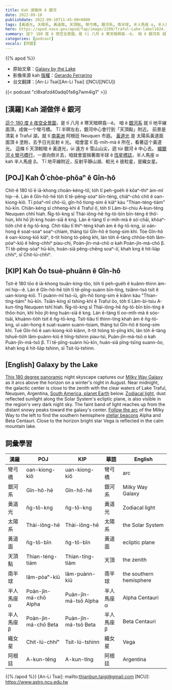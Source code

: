 ```yaml
---
title: Kah 湖做伴 ê 銀河
date: 2022-09-10
publishdate: 2022-09-10T11:45:00+0800
tags: [黃道光, 太陽系, 黃道面, 天頂點, 彎弓橋, 銀河系, 南半球, 半人馬座 α, 半人馬座 β, 織女星, 翻點]
hero: https://apod.nasa.gov/apod/fap/image/2209/Traful-Lake-label1024.jpg
summary: 這个 180 度 ê 夜空全景圖，是 tī 八月 ê 寒天暗暝翕--ê。 咱 ê 銀河系 就 tī 地平線面頂，成做一个彎弓橋。
categories: [podcast]
vocals: [阿錕]
---
```


{{% apod %}}

- 原始文章：[Galaxy by the Lake](https://apod.nasa.gov/apod/ap220910.html)
- 影像來源 kah [版權][copyright]：[Gerardo Ferrarino](https://www.astrobin.com/users/g.ferra/)
- 台文翻譯：[An-Li Tsai][An-Li Tsai] ([NCU][NCU])

{{< podcast "cl8xafzd40adq01s6g7wm4ig1" >}}

## [漢羅] Kah 湖做伴 ê 銀河
[這个 180 度 ê 夜空全景圖][This 180 degree panoramic]，是 tī 八月 ê 寒天暗暝翕--ê。
咱 ê [銀河系][Milky Way Galaxy] 就 tī 地平線面頂，成做一个彎弓橋。
Tī 半暝左右，銀河中心會行到「天頂點」附近。
前景是清氣 ê Traful 湖，就 tī [南美洲][South America, planet Earth] 阿根廷 Neuquen 市遐。
[黃道光][Zodiacal light] 是 太陽系黃道面 面頂 ê 塗粉，去予日光反射 ê 光。
咱會當 tī 烏-mih-mà ê 所在，看著這个黃道光。
這條 tī 天頂較暗 ê 黃道光，ùi 遠方 ê 雪山山尖，迵 tùi 銀河 ê 中心去。
[綴銀河 ê 彎弓橋行][Follow the arc]，一直向倒爿去，咱就會當揣著南半球 ê [恆星標誌][stellar beacons t]，半人馬座 α kah 半人馬座 β。
Tī 地平線附近，反射平靜山湖、較光 ê 彼粒星，是織女星。

## [POJ] Kah Ô͘ chòe-phōaⁿ ê Gîn-hô
Chit-ê 180 tō͘ ê iā-khong choân-kéng-tô͘, to̍h tī peh-goe̍h ê kôaⁿ-thiⁿ àm-mî hip--ê.
Lán ê Gîn-hô-hē to̍h tī tē-pêng-sòaⁿ bīn-téng, chiâⁿ-chò chi̍t ê oan-kiong-kiô.
Tī pòaⁿ-mî chó-iū, gîn-hô tiong-sim ē kiâⁿ kàu "Thian-téng-tiám" hū-kīn.
Chiân-kéng sī chheng-khì ê Traful ô͘, to̍h tī Lâm-bí-chiu A-kun-têng Neuquen chhī hiah.
N̂g-tō-kng sī Thài-iông-hē n̂g-tō-bīn bīn-téng ê thô͘-hún, khì hō͘ ji̍t-kng hoán-siā ê kng.
Lán ē-tàng tī o͘-mih-mà ê só͘-chāi, khòaⁿ-tio̍h chit ê n̂g-tō-kng.
Chit-tiâu tī thiⁿ-téng khah àm ê n̂g-tō-kng, ùi oán-hong ê soat-soaⁿ soaⁿ-chiam, thàng tùi Gîn-hô ê tiong-sim khì.
Tòe Gîn-hô ê oan-kiong-kiô kiâⁿ, it-ti̍t hiòng tò-pêng khì, lán to̍h ē-tàng chhōe-tio̍h lâm-pòaⁿ-kiû ê hêng-chhiⁿ piau-chì, Poàn-jîn-má-chō α kah Poàn-jîn-má-chō β.
Tī tē-pêng-sòaⁿ hū-kīn, hoán-siā pêng-chēng soaⁿ-ô͘, khah kng ê hit-lia̍p chhiⁿ, sī Chit-lú-chhiⁿ.

## [KIP] Kah Ôo tsuè-phuānn ê Gîn-hô
Tsit-ê 180 tōo ê iā-khong tsuân-kíng-tôo, to̍h tī peh-gue̍h ê kuânn-thinn àm-mî hip--ê.
Lán ê Gîn-hô-hē to̍h tī tē-pîng-suànn bīn-tíng, tsiânn-tsò tsi̍t ê uan-kiong-kiô.
Tī puànn-mî tsó-iū, gîn-hô tiong-sim ē kiânn kàu "Thian-tíng-tiám" hū-kīn.
Tsiân-kíng sī tshing-khì ê Traful ôo, to̍h tī Lâm-bí-tsiu A-kun-tîng Neuquen tshī hiah.
N̂g-tō-kng sī Thài-iông-hē n̂g-tō-bīn bīn-tíng ê thôo-hún, khì hōo ji̍t-kng huán-siā ê kng.
Lán ē-tàng tī oo-mih-mà ê sóo-tsāi, khuànn-tio̍h tsit ê n̂g-tō-kng.
Tsit-tiâu tī thinn-tíng khah àm ê n̂g-tō-kng, uì uán-hong ê suat-suann suann-tsiam, thàng tuì Gîn-hô ê tiong-sim khì.
Tuè Gîn-hô ê uan-kiong-kiô kiânn, it-ti̍t hiòng tò-pîng khì, lán to̍h ē-tàng tshuē-tio̍h lâm-puànn-kiû ê hîng-tshinn piau-tsì, Puàn-jîn-má-tsō α kah Puàn-jîn-má-tsō β.
Tī tē-pîng-suànn hū-kīn, huán-siā pîng-tsīng suann-ôo, khah kng ê hit-lia̍p tshinn, sī Tsit-lú-tshinn.

## [English] Galaxy by the Lake
[This 180 degree panoramic][This 180 degree panoramic] night skyscape captures our [Milky Way Galaxy][Milky Way Galaxy] as it arcs above the horizon on a winter's night in August.
Near midnight, the galactic center is close to the zenith with the clear waters of Lake Traful, Neuquen, Argentina, [South America, planet Earth][South America, planet Earth] below.
[Zodiacal light][Zodiacal light], dust reflected sunlight along the Solar System's ecliptic plane, is also visible in the region's very dark night sky.
The faint band of light reaches up from the distant snowy peaks toward the galaxy's center.
[Follow the arc][Follow the arc] of the Milky Way to the left to find the southern hemisphere [stellar beacons][stellar beacons e] Alpha and Beta Centauri.
Close to the horizon bright star Vega is reflected in the calm mountain lake.

## 詞彙學習

|漢羅|POJ|KIP|華語|English|
|-|-|-|-|-|
|彎弓橋|oan-kiong-kiô|uan-kiong-kiô|彎弓橋|arc|
|銀河系|Gîn-hô-hē|Gîn-hô-hē|銀河系|Milky Way Galaxy|
|黃道光|n̂g-tō-kng|n̂g-tō-kng|黃道光|Zodiacal light|
|太陽系|Thài-iông-hē|Thài-iông-hē|太陽系|the Solar System|
|黃道面|n̂g-tō-bīn|n̂g-tō-bīn|黃道面|ecliptic plane|
|天頂點|Thian-téng-tiám|Thian-tíng-tiám|天頂|the zenith|
|南半球|lâm-pòaⁿ-kiû|lâm-puànn-kiû|南半球|the southern hemisphere|
|半人馬座 α|Poàn-jîn-má-chō Alpha|Puàn-jîn-má-tsō Alpha|半人馬座 α|Alpha Centauri|
|半人馬座 β|Poàn-jîn-má-chō Beta|Puàn-jîn-má-tsō Beta|半人馬座 β|Beta Centauri|
|織女星|Chit-lú-chhiⁿ|Tsit-lú-tshinn|織女星|Vega|
|阿根廷|A-kun-têng|A-kun-tîng|阿根廷|Argentina|

{{% /apod %}}
[An-Li Tsai]: mailto:thianbun.taigi@gmail.com
[NCU]: https://www.astro.ncu.edu.tw

[copyright]: https://apod.nasa.gov/apod/fap/lib/about_apod.html#srapply

[This 180 degree panoramic]:https://www.instagram.com/p/Ch750HtvOG6/?hl=en
[Milky Way Galaxy]:https://solarsystem.nasa.gov/solar-system/beyond/overview/
[South America, planet Earth]:https://visibleearth.nasa.gov/images/56526/light-and-dark-image-pair-south-america/56527l
[Zodiacal light]:https://www.nasa.gov/feature/goddard/2021/serendipitous-juno-spacecraft-detections-shatter-ideas-about-origin-of-zodiacal-light
[Follow the arc]:https://apod.nasa.gov/apod/image/2209/Traful-Lake-label.jpg
[stellar beacons e]:https://apod.nasa.gov/apod/ap220328.html
[stellar beacons t]:https://apod.tw/daily/20220328/
